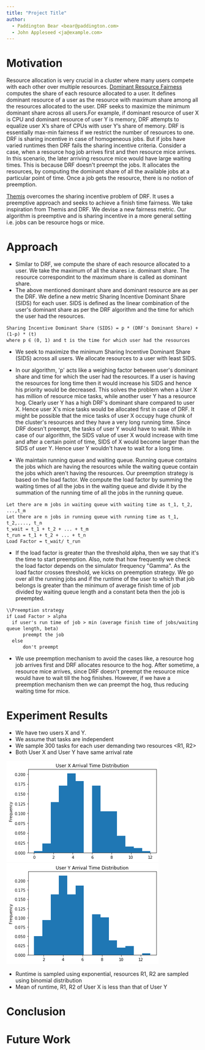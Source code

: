 ```yaml
---
title: "Project Title"
author:
  - Paddington Bear <bear@paddington.com>
  - John Appleseed <ja@example.com>
---
```


# Motivation
Resource allocation is very crucial in a cluster where many users compete with each other 
over multiple resources. [Dominant Resource Fairness](http://web.eecs.umich.edu/~mosharaf/Readings/DRF.pdf) computes the share of each resource
allocated to a user. It defines dominant resource of a user as the resource with maximum share among all the resources allocated to the user.
DRF seeks to maximize the minimum dominant share across all users.For example, if dominant resource of user X is CPU and dominant resource of user Y is  memory, DRF attempts to equalize user X’s share of CPUs with user Y’s share of memory. DRF is essentially max-min fairness if we restrict the number of resources to one.
DRF is sharing incentive in case of homogeneous jobs. But if jobs have varied runtimes then DRF fails the sharing incentive criteria. Consider a case, when a resource hog job arrives first and then resource mice arrives. In this scenario, the later arriving resource mice would have large waiting times. This is because DRF doesn't preempt the jobs. It allocates the resources, by computing the dominant share of all the available jobs at a particular point of time. Once a job gets the resource, there is no notion of preemption. 

[Themis](https://cs.nyu.edu/~apanda/classes/sp21/papers/themis.pdf) overcomes the sharing incentive problem of DRF. It uses a preemptive approach and seeks to achieve a finish time fairness. We take inspiration from Themis and DRF. We devise a new fairness metric. Our algorithm is preemptive and is sharing incentive in a more general setting i.e. jobs can be resource hogs or mice.  

# Approach

* Similar to DRF, we compute the share of each resource allocated to a user. We take the maximum of all the shares i.e. dominant share. The resource correspondint to the maximum share is called as dominant share.
* The above mentioned dominant share and dominant resource are as per the DRF. We define a new metric Sharing Incentive Dominant Share (SIDS) for each user. SIDS is defined as the linear combination of the user's dominant share as per the DRF algorithm and the time for which the user had the resources.  
```
Sharing Incentive Dominant Share (SIDS) = p * (DRF's Dominant Share) + (1-p) * (t)
where p ∈ (0, 1) and t is the time for which user had the resources
```
* We seek to maximize the minimum Sharing Incentive Dominant Share (SIDS) across all users. We allocate resources to a user with least SIDS. 

* In our algorithm, 'p' acts like a weighing factor between user's dominant share and time for which the user had the resources. If a user is having the resources for long time then it would increase his SIDS and hence his priority would be decreased. This solves the problem when a User X has million of resource mice tasks, while another user Y has a resource hog. Clearly user Y has a high DRF's dominant share compared to user X. Hence user X's mice tasks would be allocated first in case of DRF. It might be possible that the mice tasks of user X occupy huge chunk of the cluster's resources and they have a very long running time. Since DRF doesn't preempt, the tasks of user Y would have to wait. While in case of our algorithm, the SIDS value of user X would increase with time and after a certain point of time, SIDS of X would become larger than the SIDS of user Y. Hence user Y wouldn't have to wait for a long time.  

* We maintain running queue and waiting queue. Running queue contains the jobs which are having the resources while the waiting queue contain the jobs
which aren't having the resources. Our preemption strategy is based on the load factor. We compute the load factor by summing the waiting times of all the jobs in 
the waiting queue and divide it by the summation of the running time of all the jobs in the running queue.
```
Let there are m jobs in waiting queue with waiting time as t_1, t_2, ...,t_m
Let there are n jobs in running queue with running time as t_1, t_2,...., t_n 
t_wait = t_1 + t_2 + ... + t_m
t_run = t_1 + t_2 + ... + t_n
Load Factor = t_wait/ t_run 
```
* If the load factor is greater than the threshold alpha, then we say that it's the time to start preemption. Also, note that how frequently we check the load factor depends on the simulator frequency "Gamma". As the load factor crosses threshold, we kicks on preemption strategy. We go over all the running jobs and if the runtime of the user to which that job belongs is greater than the minimum of average finish time of job divided by waiting queue length and a constant beta then the job is preempted.
```
\\Preemption strategy
if Load Factor > alpha
  if user's run time of job > min (average finish time of jobs/waiting queue length, beta)
      preempt the job
  else
      don't preempt
```
* We use preemption mechanism to avoid the cases like, a resource hog job arrives first and DRF allocates resource to the hog. After sometime, a resource mice arrives, since DRF doesn't preempt the resource mice would have to wait till the hog finishes. However, if we have a preemption mechanism then we can preempt the 
hog, thus reducing waiting time for mice.

# Experiment Results

* We have two users X and Y.
* We assume that tasks are independent
* We sample 300 tasks for each user demanding two resources <R1, R2>
* Both User X and User Y have same arrival rate

![xa](https://github.com/neeraj71/final-project-report/blob/main/ny736-va2083/images/xa.png) ![ya](https://github.com/neeraj71/final-project-report/blob/main/ny736-va2083/images/ya.png)
* Runtime is sampled using exponential, resources R1, R2 are sampled using binomial distribution
* Mean of runtime, R1, R2 of User X is less than that of User Y

# Conclusion

# Future Work

